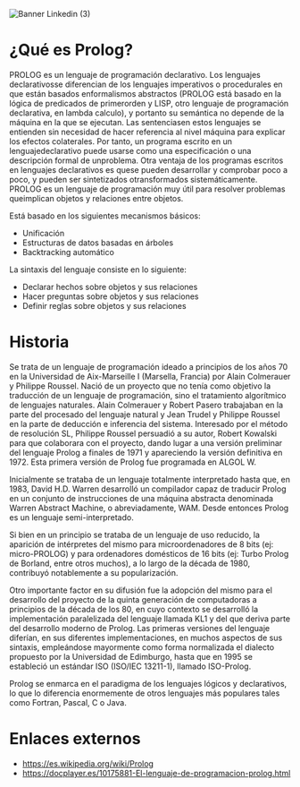 ![Banner Linkedin (3)](https://user-images.githubusercontent.com/75398496/207836966-c9800c56-3078-4834-b655-2967c9298c4f.png)

# ¿Qué es Prolog?
PROLOG es un lenguaje de programación declarativo. Los lenguajes declarativosse diferencian de los lenguajes imperativos o procedurales en que están basados enformalismos abstractos (PROLOG está basado en la lógica de predicados de primerorden y LISP, otro lenguaje de programación declarativa, en lambda calculo),
y portanto su semántica no depende de la máquina en la que se ejecutan. 
Las sentenciasen estos lenguajes se entienden sin necesidad de hacer referencia al nivel máquina para explicar los efectos colaterales. Por tanto, un programa escrito en
un lenguajedeclarativo puede usarse como una especificación o una descripción formal de unproblema. 
Otra ventaja de los programas escritos en lenguajes declarativos es quese pueden desarrollar y comprobar poco a poco, y pueden ser sintetizados otransformados 
sistemáticamente.
PROLOG es un lenguaje de programación muy útil para resolver problemas queimplican objetos y relaciones entre objetos.

Está basado en los siguientes mecanismos básicos:
- Unificación
- Estructuras de datos basadas en árboles
- Backtracking automático

La sintaxis del lenguaje consiste en lo siguiente:
- Declarar hechos sobre objetos y sus relaciones
- Hacer preguntas sobre objetos y sus relaciones
- Definir reglas sobre objetos y sus relaciones

# Historia
Se trata de un lenguaje de programación ideado a principios de los años 70 en la Universidad de Aix-Marseille I (Marsella, Francia) por Alain Colmerauer y Philippe 
Roussel. Nació de un proyecto que no tenía como objetivo la traducción de un lenguaje de programación, sino el tratamiento algorítmico de lenguajes naturales. Alain 
Colmerauer y Robert Pasero trabajaban en la parte del procesado del lenguaje natural y Jean Trudel y Philippe Roussel en la parte de deducción e inferencia del sistema. 
Interesado por el método de resolución SL, Philippe Roussel persuadió a su autor, Robert Kowalski para que colaborara con el proyecto, dando lugar a una versión 
preliminar del lenguaje Prolog a finales de 1971 y apareciendo la versión definitiva en 1972. Esta primera versión de Prolog fue programada en ALGOL W.

Inicialmente se trataba de un lenguaje totalmente interpretado hasta que, en 1983, David H.D. Warren desarrolló un compilador capaz de traducir Prolog en un conjunto
de instrucciones de una máquina abstracta denominada Warren Abstract Machine, o abreviadamente, WAM. Desde entonces Prolog es un lenguaje semi-interpretado.

Si bien en un principio se trataba de un lenguaje de uso reducido, la aparición de intérpretes del mismo para microordenadores de 8 bits (ej: micro-PROLOG) y para 
ordenadores domésticos de 16 bits (ej: Turbo Prolog de Borland, entre otros muchos), a lo largo de la década de 1980, contribuyó notablemente a su popularización.

Otro importante factor en su difusión fue la adopción del mismo para el desarrollo del proyecto de la quinta generación de computadoras a principios de la década de
los 80, en cuyo contexto se desarrolló la implementación paralelizada del lenguaje llamada KL1 y del que deriva parte del desarrollo moderno de Prolog.
Las primeras versiones del lenguaje diferían, en sus diferentes implementaciones, en muchos aspectos de sus sintaxis, empleándose mayormente como forma normalizada 
el dialecto propuesto por la Universidad de Edimburgo, hasta que en 1995 se estableció un estándar ISO (ISO/IEC 13211-1), llamado ISO-Prolog.

Prolog se enmarca en el paradigma de los lenguajes lógicos y declarativos, lo que lo diferencia enormemente de otros lenguajes más populares tales como 
Fortran, Pascal, C o Java.

# Enlaces externos
- https://es.wikipedia.org/wiki/Prolog
- https://docplayer.es/10175881-El-lenguaje-de-programacion-prolog.html
